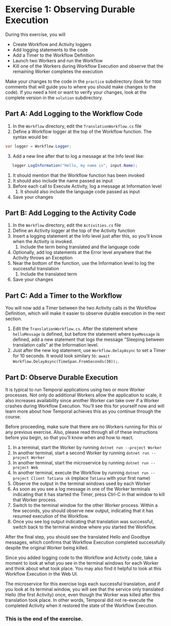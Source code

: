 # Exercise 1: Observing Durable Execution

During this exercise, you will

- Create Workflow and Activity loggers
- Add logging statements to the code
- Add a Timer to the Workflow Definition
- Launch two Workers and run the Workflow
- Kill one of the Workers during Workflow Execution and observe that the remaining Worker completes the execution

Make your changes to the code in the `practice` subdirectory (look for `TODO` comments that will guide you to where you should make changes to the code). If you need a hint or want to verify your changes, look at the complete version in the `solution` subdirectory.

## Part A: Add Logging to the Workflow Code

1. In the `Workflow` directory, edit the `TranslationWorkflow.cs` file
2. Define a Workflow logger at the top of the Workflow function. The syntax would be:

```csharp
var logger = Workflow.Logger;
```

3. Add a new line after that to log a message at the Info level like:

```csharp
   logger.LogInformation("Hello, my name is", input.Name);
```

   1. It should mention that the Workflow function has been invoked
   2. It should also include the name passed as input
4. Before each call to Execute Activity, log a message at Information level
   1. It should also include the language code passed as input
5. Save your changes

## Part B: Add Logging to the Activity Code

1. In the `Workflow` directory, edit the `Activities.cs` file
2. Define an Activity logger at the top of the Activity function
3. Insert a logging statement at the Info level just after this, so you'll know when the Activity is invoked.
   1. Include the term being translated and the language code
4. Optionally, add log statements at the Error level anywhere that the Activity throws an Exception
5. Near the bottom of the function, use the Information level to log the successful translation
   1. Include the translated term
6. Save your changes

## Part C: Add a Timer to the Workflow
You will now add a Timer between the two Activity calls in the Workflow Definition, which will make it easier to observe durable execution in the next section.

1. Edit the `TranslationWorkflow.cs`. After the statement where `helloMessage` is defined, but before the statement where `byeMessage` is defined, add a new statement that logs the message "Sleeping between translation calls" at the Information level.
2. Just after the new log statement, use `Workflow.DelayAsync` to set a Timer for 10 seconds. It would look similary to: `await Workflow.DelayAsync(TimeSpan.FromSeconds(30));`.

## Part D: Observe Durable Execution
It is typical to run Temporal applications using two or more Worker processes. Not only do additional Workers allow the application to scale, it also increases availability since another Worker can take over if a Worker crashes during Workflow Execution. You'll see this for yourself now and will learn more about how Temporal achieves this as you continue through the course.

Before proceeding, make sure that there are no Workers running for this or any previous exercise. Also, please read through all of these instructions before you begin, so that you'll know when and how to react.

1. In a terminal, start the Worker by running `dotnet run --project Worker`
2. In another terminal, start a second Worker by running `dotnet run --project Worker`
3. In another terminal, start the microservice by running `dotnet run --project Web`
4. In another terminal, execute the Workflow by running `dotnet run --project Client Tatiana sk` (replace `Tatiana` with your first name)
5. Observe the output in the terminal windows used by each Worker
6. As soon as you see a log message in one of the Worker terminals indicating that it has started the Timer, press Ctrl-C in that window to kill that Worker process.
7. Switch to the terminal window for the other Worker process. Within a few seconds, you should observe new output, indicating that it has resumed execution of the Workflow.
8. Once you see log output indicating that translation was successful, switch back to the terminal window where you started the Workflow.

After the final step, you should see the translated Hello and Goodbye messages, which confirms that Workflow Execution completed successfully despite the original Worker being killed.

Since you added logging code to the Workflow and Activity code, take a moment to look at what you see in the terminal windows for each Worker and think about what took place. You may also find it helpful to look at this Workflow Execution in the Web UI.

The microservice for this exercise logs each successful translation, and if you look at its terminal window, you will see that the service only translated Hello (the first Activity) once, even though the Worker was killed after this translation took place. In other words, Temporal did not re-execute the completed Activity when it restored the state of the Workflow Execution.

### This is the end of the exercise.
````
